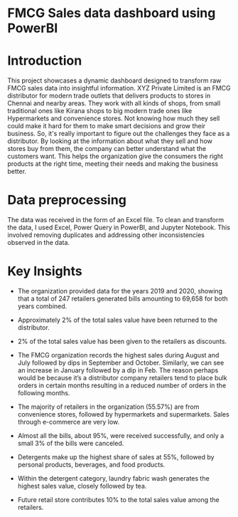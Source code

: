 # FMCG Sales data dashboard using PowerBI

# Introduction
This project showcases a dynamic dashboard designed to transform raw FMCG sales data into insightful information.
XYZ Private Limited is an FMCG distributor for modern trade outlets that delivers products to stores in Chennai and nearby areas. They work with all kinds of shops, from small traditional ones like Kirana shops to big modern trade ones like Hypermarkets and convenience stores.
Not knowing how much they sell could make it hard for them to make smart decisions and grow their business. So, it's really important to figure out the challenges they face as a distributor. By looking at the information about what they sell and how stores buy from them, the company can better understand what the customers want. This helps the organization give the consumers the right products at the right time, meeting their needs and making the business better.

# Data preprocessing
The data was received in the form of an Excel file. To clean and transform the data, I used Excel, Power Query in PowerBI, and Jupyter Notebook. This involved removing duplicates and addressing other inconsistencies observed in the data.

# Key Insights

* The organization provided data for the years 2019 and 2020, showing that a total of 247 retailers generated bills amounting to 69,658 for both years combined.

* Approximately 2% of the total sales value have been returned to the distributor.

* 2% of the total sales value has been given to the retailers as discounts.

* The FMCG organization records the highest sales during August and July followed by dips in September and October. Similarly, we can see an increase in January followed by a dip in Feb. The reason perhaps would be because it’s a distributor company retailers tend to place bulk orders in certain months resulting in a reduced number of orders in the following months.

* The majority of retailers in the organization (55.57%) are from convenience stores, followed by hypermarkets and supermarkets. Sales through e-commerce are very low.

* Almost all the bills, about 95%, were received successfully, and only a small 3% of the bills were canceled.

* Detergents make up the highest share of sales at 55%, followed by personal products, beverages, and food products.

* Within the detergent category, laundry fabric wash generates the highest sales value, closely followed by tea.

* Future retail store contributes 10% to the total sales value among the retailers.



